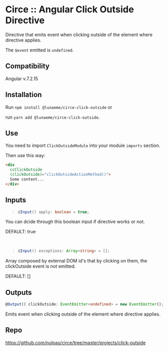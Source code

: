 # Circe :: Angular Click Outside Directive

Directive that emits event when clicking outside of the element where directive applies.

The `$event` emitted is `undefined`.

## Compatibility

Angular v.7.2.15

## Installation

Run `npm install @lunaeme/circe-click-outside` or

run `yarn add @lunaeme/circe-click-outside`.

## Use

You need to import `ClickOutsideModule` into your module `imports` section.

Then use this way:

```html
<div
  ccClickOutside
  (clickOutside)="clickOutsideActionMethod()">
  Some content...
</div>
```

## Inputs

>```typescript
> @Input() apply: boolean = true;
>```
You can dcide through this boolean input if directive works or not.

DEFAULT: true 


&nbsp;
>```typescript
> @Input() exceptions: Array<string> = [];
>```
Array composed by external DOM id's that by clicking on them, the clickOutside event is not emitted.

DEFAULT: []

## Outputs

```typescript
@Output() clickOutside: EventEmitter<undefined> = new EventEmitter();
```
Emits event when clicking outside of the element where directive applies.

## Repo

<https://github.com/nulpas/circe/tree/master/projects/click-outside>
